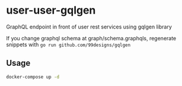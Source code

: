 # user-user-gqlgen

GraphQL endpoint in front of user rest services using gqlgen library

If you change graphql schema at graph/schema.graphqls, regenerate snippets with `go run github.com/99designs/gqlgen`

## Usage

```sh
docker-compose up -d
```

